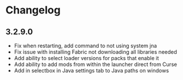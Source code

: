 # Changelog

## 3.2.9.0

-   Fix when restarting, add command to not using system jna
-   Fix issue with installing Fabric not downloading all libraries needed
-   Add ability to select loader versions for packs that enable it
-   Add ability to add mods from within the launcher direct from Curse
-   Add in selectbox in Java settings tab to Java paths on windows
